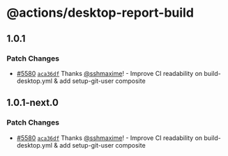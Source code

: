 # @actions/desktop-report-build

## 1.0.1

### Patch Changes

- [#5580](https://github.com/LedgerHQ/ledger-live/pull/5580) [`aca36df`](https://github.com/LedgerHQ/ledger-live/commit/aca36dfb2ca2baf028bd3454b45af2808b94ed9d) Thanks [@sshmaxime](https://github.com/sshmaxime)! - Improve CI readability on build-desktop.yml & add setup-git-user composite

## 1.0.1-next.0

### Patch Changes

- [#5580](https://github.com/LedgerHQ/ledger-live/pull/5580) [`aca36df`](https://github.com/LedgerHQ/ledger-live/commit/aca36dfb2ca2baf028bd3454b45af2808b94ed9d) Thanks [@sshmaxime](https://github.com/sshmaxime)! - Improve CI readability on build-desktop.yml & add setup-git-user composite
